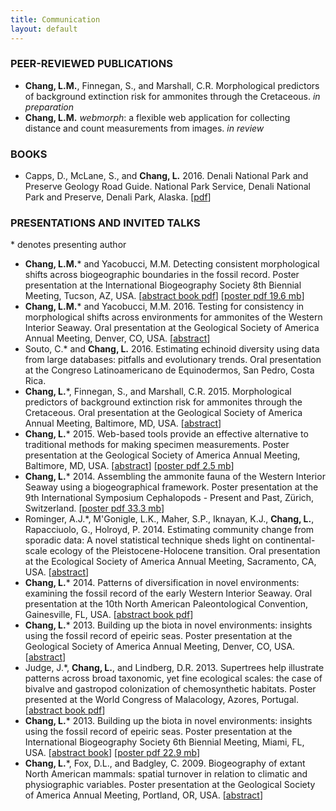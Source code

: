```yaml
---
title: Communication
layout: default
---
```


<!--# {{ page.title }}-->

<h3>PEER-REVIEWED PUBLICATIONS</h3>

<ul class="pubs">
  <li><strong>Chang, L.M.</strong>, Finnegan, S., and Marshall, C.R. Morphological predictors of background extinction risk for ammonites through the Cretaceous. <em>in preparation</em></li>

  <li><strong>Chang, L.M.</strong> <em>webmorph</em>: a flexible web application for collecting distance and count measurements from images. <em>in review</em></li>
</ul>

<h3>BOOKS</h3>

<ul class="pubs">
  <li>Capps, D., McLane, S., and <strong>Chang, L.</strong> 2016. Denali National Park and Preserve Geology Road Guide. National Park Service, Denali National Park and Preserve, Denali Park, Alaska.  [<a href="https://www.nps.gov/dena/learn/nature/upload/Denali-Geology-Road-Guide.pdf">pdf</a>]</li>
</ul>

<h3>PRESENTATIONS AND INVITED TALKS</h3>

<p>* denotes presenting author</p>

<ul class="pubs">
  <li><strong>Chang, L.M.</strong>* and Yacobucci, M.M. Detecting consistent morphological shifts across
biogeographic boundaries in the fossil record. Poster presentation at the International Biogeography Society 8th Biennial Meeting, Tucson, AZ, USA. [<a href="https://tucson2017ibs.files.wordpress.com/2016/07/full-program-book-tucson-ibs2.pdf">abstract book pdf</a>] [<a href="../images/IBS2017.pdf">poster pdf 19.6 mb</a>]</li>

  <li><strong>Chang, L.M.</strong>* and Yacobucci, M.M. 2016. Testing for consistency in morphological shifts across environments for ammonites of the Western Interior Seaway. Oral presentation at the Geological Society of America Annual Meeting, Denver, CO, USA. [<a href="https://gsa.confex.com/gsa/2016AM/webprogram/Paper283786.html">abstract</a>]</li>

  <li>Souto, C.* and <strong>Chang, L.</strong> 2016. Estimating echinoid diversity using data from large databases: pitfalls and evolutionary trends. Oral presentation at the Congreso Latinoamericano de Equinodermos, San Pedro, Costa Rica.</li>

  <li><strong>Chang, L.</strong>*, Finnegan, S., and Marshall, C.R. 2015. Morphological predictors of background extinction risk for ammonites through the Cretaceous. Oral presentation at the Geological Society of America Annual Meeting, Baltimore, MD, USA. [<a href="https://gsa.confex.com/gsa/2015AM/webprogram/Paper270265.html">abstract</a>]</li>

  <li><strong>Chang, L.</strong>* 2015. Web-based tools provide an effective alternative to traditional methods for making specimen measurements. Poster presentation at the Geological Society of America Annual Meeting, Baltimore, MD, USA. [<a href="https://gsa.confex.com/gsa/2015AM/webprogram/Paper269968.html">abstract</a>] [<a href="../images/GSA2015.pdf">poster pdf 2.5 mb</a>]</li>

  <li><strong>Chang, L.</strong>* 2014. Assembling the ammonite fauna of the Western Interior Seaway using a biogeographical framework. Poster presentation at the 9th International Symposium Cephalopods - Present and Past, Z&uuml;rich, Switzerland. [<a href="../images/ISCPP2014.pdf">poster pdf 33.3 mb</a>]</li>

  <li>Rominger, A.J.*, M'Gonigle, L.K., Maher, S.P., Iknayan, K.J., <strong>Chang, L.</strong>, Rapacciuolo, G., Holroyd, P. 2014. Estimating community change from sporadic data: A novel statistical technique sheds light on continental-scale ecology of the Pleistocene-Holocene transition. Oral presentation at the Ecological Society of America Annual Meeting, Sacramento, CA, USA. [<a href="http://esa.org/meetings_archive/2014/webprogram/Paper49168.html">abstract</a>]</li>

  <li><strong>Chang, L.</strong>* 2014. Patterns of diversification in novel environments: examining the fossil record of the early Western Interior Seaway. Oral presentation at the 10th North American Paleontological Convention, Gainesville, FL, USA. [<a href="https://www.flmnh.ufl.edu/files/6813/9085/6747/NAPC_2014_Abstract_Book.pdf">abstract book pdf</a>]</li>

  <li><strong>Chang, L.</strong>* 2013. Building up the biota in novel environments: insights using the fossil record of epeiric seas.  Poster presentation at the Geological Society of America Annual Meeting, Denver, CO, USA. [<a href="https://gsa.confex.com/gsa/2013AM/webprogram/Paper233408.html">abstract</a>]</li>

  <li>Judge, J.*, <strong>Chang, L.</strong>, and Lindberg, D.R. 2013. Supertrees help illustrate patterns across broad taxonomic, yet fine ecological scales: the case of bivalve and gastropod colonization of chemosynthetic habitats. Poster presented at the World Congress of Malacology, Azores, Portugal. [<a href="http://www.unitasmalacologica.org/congress/WCM_2013_abstracts_Acoreana.pdf">abstract book pdf</a>]</li>

  <li><strong>Chang, L.</strong>* 2013. Building up the biota in novel environments: insights using the fossil record of epeiric seas. Poster presentation at the International Biogeography Society 6th Biennial Meeting, Miami, FL, USA. [<a href="http://escholarship.org/uc/item/3kb4c5jr">abstract book</a>] [<a href="../images/IBS2013.pdf">poster pdf 22.9 mb</a>]</li>

  <li><strong>Chang, L.</strong>*, Fox, D.L., and Badgley, C. 2009. Biogeography of extant North American mammals: spatial turnover in relation to climatic and physiographic variables. Poster presentation at the Geological Society of America Annual Meeting, Portland, OR, USA. [<a href="https://gsa.confex.com/gsa/2009AM/webprogram/Paper161117.html">abstract</a>]</li>
</ul>
